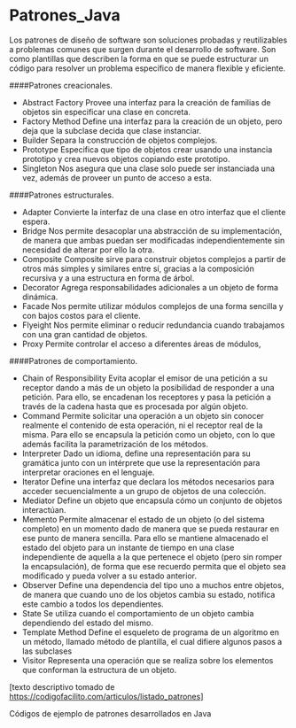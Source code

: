 # Patrones_Java

Los patrones de diseño de software son soluciones probadas y reutilizables a problemas comunes que surgen durante el desarrollo de software. Son como plantillas que describen la forma en que se puede estructurar un código para resolver un problema específico de manera flexible y eficiente.

####Patrones creacionales.
- Abstract Factory Provee una interfaz para la creación de familias de objetos sin especificar una clase en concreta.
- Factory Method Define una interfaz para la creación de un objeto, pero deja que la subclase decida que clase instanciar.
- Builder Separa la construcción de objetos complejos.
- Prototype Especifica que tipo de objetos crear usando una instancia prototipo y crea nuevos objetos copiando este prototipo.
- Singleton Nos asegura que una clase solo puede ser instanciada una vez, además de proveer un punto de acceso a esta.

####Patrones estructurales.
- Adapter Convierte la interfaz de una clase en otro interfaz que el cliente espera.
- Bridge Nos permite desacoplar una abstracción de su implementación, de manera que ambas puedan ser modificadas independientemente sin necesidad de alterar por ello la otra.
- Composite Composite sirve para construir objetos complejos a partir de otros más simples y similares entre sí, gracias a la composición recursiva y a una estructura en forma de árbol.
- Decorator Agrega responsabilidades adicionales a un objeto de forma dinámica.
- Facade Nos permite utilizar módulos complejos de una forma sencilla y con bajos costos para el cliente.
- Flyeight Nos permite eliminar o reducir redundancia cuando trabajamos con una gran cantidad de objetos.
- Proxy Permite controlar el acceso a diferentes áreas de módulos,

####Patrones de comportamiento.
- Chain of Responsibility Evita acoplar el emisor de una petición a su receptor dando a más de un objeto la posibilidad de responder a una petición. Para ello, se encadenan los receptores y pasa la petición a través de la cadena hasta que es procesada por algún objeto.
- Command Permite solicitar una operación a un objeto sin conocer realmente el contenido de esta operación, ni el receptor real de la misma. Para ello se encapsula la petición como un objeto, con lo que además facilita la parametrización de los métodos.
- Interpreter Dado un idioma, define una representación para su gramática junto con un intérprete que use la representación para interpretar oraciones en el lenguaje.
- Iterator Define una interfaz que declara los métodos necesarios para acceder secuencialmente a un grupo de objetos de una colección.
- Mediator Define un objeto que encapsula cómo un conjunto de objetos interactúan.
- Memento Permite almacenar el estado de un objeto (o del sistema completo) en un momento dado de manera que se pueda restaurar en ese punto de manera sencilla. Para ello se mantiene almacenado el estado del objeto para un instante de tiempo en una clase independiente de aquella a la que pertenece el objeto (pero sin romper la encapsulación), de forma que ese recuerdo permita que el objeto sea modificado y pueda volver a su estado anterior.
- Observer Define una dependencia del tipo uno a muchos entre objetos, de manera que cuando uno de los objetos cambia su estado, notifica este cambio a todos los dependientes.
- State Se utiliza cuando el comportamiento de un objeto cambia dependiendo del estado del mismo.
- Template Method Define el esqueleto de programa de un algoritmo en un método, llamado método de plantilla, el cual difiere algunos pasos a las subclases
- Visitor Representa una operación que se realiza sobre los elementos que conforman la estructura de un objeto.

[texto descriptivo tomado de https://codigofacilito.com/articulos/listado_patrones]

Códigos de ejemplo de patrones desarrollados en Java

